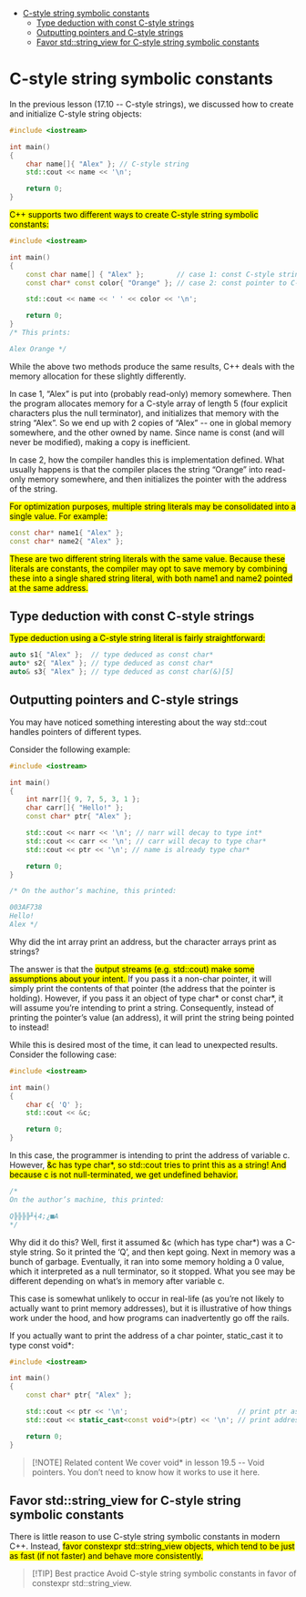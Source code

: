 - [C-style string symbolic constants](#c-style-string-symbolic-constants)
  - [Type deduction with const C-style strings](#type-deduction-with-const-c-style-strings)
  - [Outputting pointers and C-style strings](#outputting-pointers-and-c-style-strings)
  - [Favor std::string\_view for C-style string symbolic constants](#favor-stdstring_view-for-c-style-string-symbolic-constants)


# C-style string symbolic constants

In the previous lesson (17.10 -- C-style strings), we discussed how to create and initialize C-style string objects:

```cpp
#include <iostream>

int main()
{
    char name[]{ "Alex" }; // C-style string
    std::cout << name << '\n';

    return 0;
}
```

<mark>C++ supports two different ways to create C-style string symbolic constants:</mark>

```cpp
#include <iostream>

int main()
{
    const char name[] { "Alex" };        // case 1: const C-style string initialized with C-style string literal
    const char* const color{ "Orange" }; // case 2: const pointer to C-style string literal

    std::cout << name << ' ' << color << '\n';

    return 0;
}
/* This prints:

Alex Orange */
```

While the above two methods produce the same results, C++ deals with the memory allocation for these slightly differently.

In case 1, “Alex” is put into (probably read-only) memory somewhere. Then the program allocates memory for a C-style array of length 5 (four explicit characters plus the null terminator), and initializes that memory with the string “Alex”. So we end up with 2 copies of “Alex” -- one in global memory somewhere, and the other owned by name. Since name is const (and will never be modified), making a copy is inefficient.

In case 2, how the compiler handles this is implementation defined. What usually happens is that the compiler places the string “Orange” into read-only memory somewhere, and then initializes the pointer with the address of the string.

<mark>For optimization purposes, multiple string literals may be consolidated into a single value. For example:</mark>

```cpp
const char* name1{ "Alex" };
const char* name2{ "Alex" };
```

<mark>These are two different string literals with the same value. Because these literals are constants, the compiler may opt to save memory by combining these into a single shared string literal, with both name1 and name2 pointed at the same address.</mark>

## Type deduction with const C-style strings
<mark>Type deduction using a C-style string literal is fairly straightforward:</mark>

```cpp
auto s1{ "Alex" };  // type deduced as const char*
auto* s2{ "Alex" }; // type deduced as const char*
auto& s3{ "Alex" }; // type deduced as const char(&)[5]
```

## Outputting pointers and C-style strings

You may have noticed something interesting about the way std::cout handles pointers of different types.

Consider the following example:

```cpp
#include <iostream>

int main()
{
    int narr[]{ 9, 7, 5, 3, 1 };
    char carr[]{ "Hello!" };
    const char* ptr{ "Alex" };

    std::cout << narr << '\n'; // narr will decay to type int*
    std::cout << carr << '\n'; // carr will decay to type char*
    std::cout << ptr << '\n'; // name is already type char*

    return 0;
}

/* On the author’s machine, this printed:

003AF738
Hello!
Alex */
```

Why did the int array print an address, but the character arrays print as strings?

The answer is that the <mark>output streams (e.g. std::cout) make some assumptions about your intent. </mark>If you pass it a non-char pointer, it will simply print the contents of that pointer (the address that the pointer is holding). However, if you pass it an object of type char* or const char*, it will assume you’re intending to print a string. Consequently, instead of printing the pointer’s value (an address), it will print the string being pointed to instead!

While this is desired most of the time, it can lead to unexpected results. Consider the following case:

```cpp
#include <iostream>

int main()
{
    char c{ 'Q' };
    std::cout << &c;

    return 0;
}
```

In this case, the programmer is intending to print the address of variable c. However, <mark>&c has type char*, so std::cout tries to print this as a string! And because c is not null-terminated, we get undefined behavior.</mark>

```cpp
/* 
On the author’s machine, this printed:

Q╠╠╠╠╜╡4;¿■A
*/
```

Why did it do this? Well, first it assumed &c (which has type char*) was a C-style string. So it printed the ‘Q’, and then kept going. Next in memory was a bunch of garbage. Eventually, it ran into some memory holding a 0 value, which it interpreted as a null terminator, so it stopped. What you see may be different depending on what’s in memory after variable c.

This case is somewhat unlikely to occur in real-life (as you’re not likely to actually want to print memory addresses), but it is illustrative of how things work under the hood, and how programs can inadvertently go off the rails.

If you actually want to print the address of a char pointer, static_cast it to type const void*:

```cpp
#include <iostream>

int main()
{
    const char* ptr{ "Alex" };

    std::cout << ptr << '\n';                           // print ptr as C-style string
    std::cout << static_cast<const void*>(ptr) << '\n'; // print address held by ptr

    return 0;
}
```

>[!NOTE] Related content
We cover void* in lesson 19.5 -- Void pointers. You don’t need to know how it works to use it here.

## Favor std::string_view for C-style string symbolic constants
There is little reason to use C-style string symbolic constants in modern C++. Instead, <mark>favor constexpr std::string_view objects, which tend to be just as fast (if not faster) and behave more consistently.</mark>

>[!TIP] Best practice
Avoid C-style string symbolic constants in favor of constexpr std::string_view.
